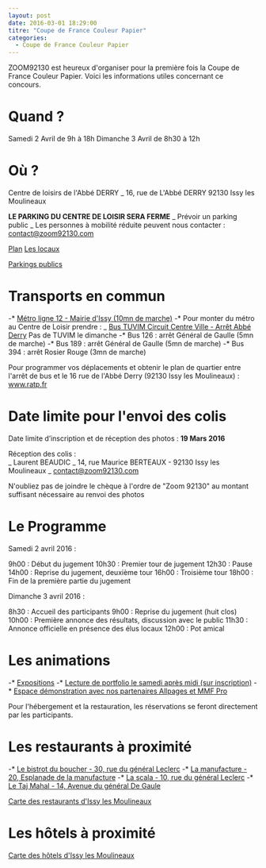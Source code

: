 ```yaml
---
layout: post
date: 2016-03-01 18:29:00
titre: "Coupe de France Couleur Papier"
categories:
  - Coupe de France Couleur Papier
---
```

ZOOM92130 est heureux d'organiser pour la première fois la Coupe de France Couleur Papier. Voici les informations utiles concernant ce concours.


# Quand ?


Samedi 2 Avril de 9h à 18h
Dimanche 3 Avril de 8h30 à 12h


# Où ?



Centre de loisirs de l'Abbé DERRY
_ 16, rue de L'Abbé DERRY 
92130 Issy les Moulineaux


<b>LE PARKING DU CENTRE DE LOISIR SERA FERME</b>
_ Prévoir un parking public
_ Les personnes à mobilité réduite peuvent nous contacter : contact@zoom92130.com

[Plan](https://www.google.fr/maps/place/16+Rue+de+l'Abb%C3%A9+Derry,+92130+Issy-les-Moulineaux/@48.8233526,2.2786267,17z/data=!4m2!3m1!1s0x47e670795895ec67:0xae062ecd0cbf8746)
[Les locaux](http://fr.mappy.com/poi/4d6d9b2eb9eb25079768cec3#/1/M2/TGeoentity/F4d6d9b2eb9eb25079768cec3/N151.12061,6.11309,2.27957,48.82245/Z8/)

[Parkings publics](http://www.issy.com/demarches/voirie/stationnement)



# Transports en commun


-* [Métro ligne 12 - Mairie d'Issy (10mn de marche)](https://www.google.com/maps/d/edit?mid=zIEPhGcfl8oc.klFp16rgAZqY&usp=sharing)
-* Pour monter du métro au Centre de Loisir prendre :
_ [Bus TUVIM Circuit Centre Ville - Arrêt Abbé Derry](http://www.seineouest.fr/tuvim_sept_2015.pdf)
Pas de TUVIM le dimanche
-* Bus 126 : arrêt Général de Gaulle (5mn de marche)
-* Bus 189 : arrêt Général de Gaulle (5mn de marche)
-* Bus 394 : arrêt Rosier Rouge (3mn de marche)

Pour programmer vos déplacements et obtenir le plan de quartier entre l'arrêt de bus et le 16 rue de l'Abbé Derry (92130 Issy les Moulineaux) : www.ratp.fr


# Date limite pour l'envoi des colis


Date limite d’inscription et de réception des photos : <b>19 Mars 2016</b>

Réception des colis :  
_ Laurent BEAUDIC
_ 14, rue Maurice BERTEAUX - 92130 Issy les Moulineaux
_ contact@zoom92130.com

N'oubliez pas de joindre le chèque à l'ordre de "Zoom 92130" au montant suffisant nécessaire au renvoi des photos


# Le Programme


Samedi 2 avril 2016 :

9h00 : Début du jugement
10h30 : Premier tour de jugement
12h30 : Pause
14h00 : Reprise du jugement, deuxième tour
16h00 : Troisième tour
18h00 : Fin de la première partie du jugement

Dimanche 3 avril 2016 :

8h30 : Accueil des participants
9h00 : Reprise du jugement (huit clos)
10h00 : Première annonce des résultats, discussion avec le public
11h30 : Annonce officielle en présence des élus locaux
12h00 : Pot amical


# Les animations


-* [Expositions](37)
-* [Lecture de portfolio le samedi après midi (sur inscription)](http://www.zoom92130.com/infos/spip.php?article35)
-* [Espace démonstration avec nos partenaires Allpages et MMF Pro](36)
<BR/>

Pour l'hébergement et la restauration, les réservations se feront directement par les participants.


# Les restaurants à proximité


-* [Le bistrot du boucher - 30, rue du général Leclerc](http://www.bistrotduboucher.fr/nos-restaurants-bdb/restaurant/15-issy-les-moulineaux.html)
-* [La manufacture - 20, Esplanade de la manufacture](http://www.restaurantmanufacture.com/)
-* [La scala - 10, rue du général Leclerc](https://www.tripadvisor.fr/Restaurant_Review-g196569-d3655906-Reviews-La_Scala-Issy_les_Moulineaux_Hauts_de_Seine_Ile_de_France.html)
-* [Le Taj Mahal - 14, Avenue du général De Gaule](http://www.tajmahal92.fr/)

[Carte des restaurants d'Issy les Moulineaux](http://data.issy.com/explore/dataset/liste-des-restaurants-a-issy-les-moulineaux/map/?disjunctive.categorie&disjunctive.type&disjunctive.voie&disjunctive.occupation_voirie&sort=type&basemap=mapbox.emerald&location=16,48.82284,2.27761)


# Les hôtels à proximité


[Carte des hôtels d'Issy les Moulineaux](http://data.issy.com/explore/embed/dataset/liste-et-emplacement-des-hotels-a-issy-les-moulineaux/map/?disjunctive.categorie&disjunctive.type&disjunctive.voie&disjunctive.occupation_voirie&sort=type&basemap=mapbox.emerald&location=15,48.82546,2.27243&static=false&datasetcard=false)
